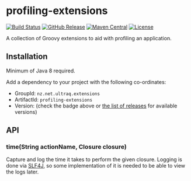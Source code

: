 
profiling-extensions
====================

[![Build Status](https://travis-ci.com/ultraq/profiling-extensions.svg)](https://travis-ci.com/ultraq/profiling-extensions)
[![GitHub Release](https://img.shields.io/github/release/ultraq/profiling-extensions.svg?maxAge=3600)](https://github.com/ultraq/profiling-extensions/releases/latest)
[![Maven Central](https://img.shields.io/maven-central/v/nz.net.ultraq.extensions/profiling-extensions.svg?maxAge=3600)](http://search.maven.org/#search|ga|1|g%3A%22nz.net.ultraq.extensions%22%20AND%20a%3A%22profiling-extensions%22)
[![License](https://img.shields.io/github/license/ultraq/profiling-extensions.svg?maxAge=2592000)](https://github.com/ultraq/profiling-extensions/blob/master/LICENSE.txt)

A collection of Groovy extensions to aid with profiling an application.


Installation
------------

Minimum of Java 8 required.

Add a dependency to your project with the following co-ordinates:

 - GroupId: `nz.net.ultraq.extensions`
 - ArtifactId: `profiling-extensions`
 - Version: (check the badge above or [the list of releases](https://github.com/ultraq/profiling-extensions/releases)
   for available versions)


API
---

### time(String actionName, Closure closure)

Capture and log the time it takes to perform the given closure.  Logging is done
via [SLF4J](http://www.slf4j.org/), so some implementation of it is needed to be
able to view the logs later.
